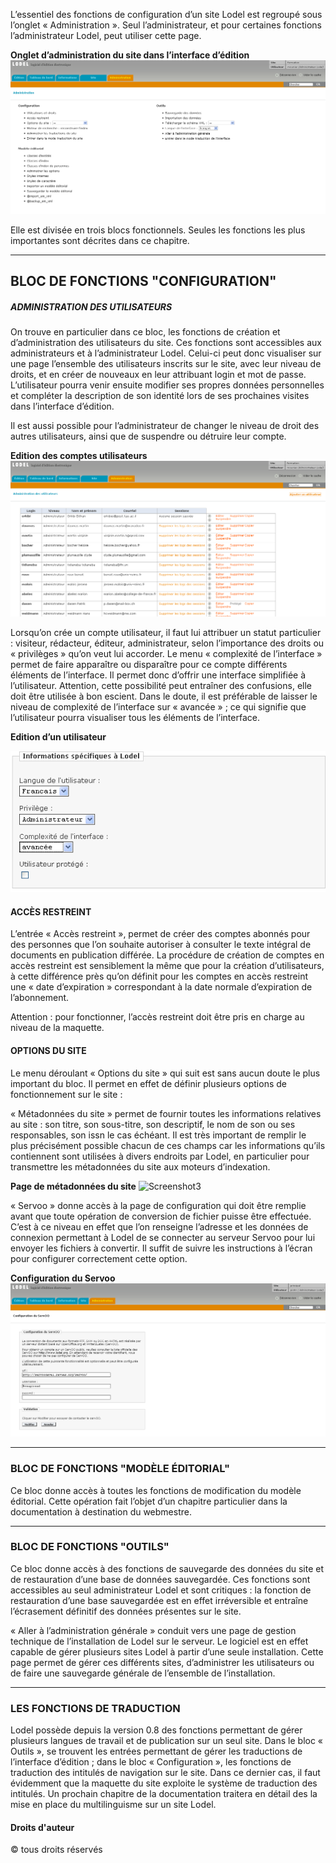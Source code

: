 L’essentiel des fonctions de configuration d’un site Lodel est regroupé sous l’onglet « Administration ». Seul l’administrateur,
et pour certaines fonctions l’administrateur Lodel, peut utiliser cette page.

**Onglet  d’administration du site dans l’interface d’édition**
![Screenshot](image/image16.png)

Elle est divisée en trois blocs fonctionnels. Seules les fonctions les plus importantes sont décrites dans ce chapitre.

------------------------------------------------------

## BLOC DE FONCTIONS "CONFIGURATION"

##### ADMINISTRATION DES UTILISATEURS

On trouve en particulier dans ce bloc, les fonctions de création et d’administration des utilisateurs du site. Ces fonctions sont accessibles aux administrateurs et à l’administrateur Lodel. Celui-ci peut donc visualiser sur une page l’ensemble des utilisateurs inscrits sur le site, avec leur niveau de droits, et en créer de nouveaux en leur attribuant login et mot de passe. L’utilisateur pourra venir ensuite modifier ses propres données personnelles et compléter la description de son identité lors de ses prochaines visites dans l’interface d’édition.

Il est aussi possible pour l’administrateur de changer le niveau de droit des autres utilisateurs, ainsi que de suspendre ou détruire leur compte.

**Edition des comptes utilisateurs**
![Screenshot1](image/image17.png)

Lorsqu’on crée un compte utilisateur, il faut lui attribuer un statut particulier : visiteur, rédacteur, éditeur, administrateur, selon l’importance des droits ou « privilèges » qu’on veut lui accorder. Le menu « complexité de l’interface » permet de faire apparaître ou disparaître pour ce compte différents éléments de l’interface. Il permet donc d’offrir une interface simplifiée à l’utilisateur. Attention, cette possibilité peut entraîner des confusions, elle doit être utilisée à bon escient. Dans le doute, il est préférable de laisser le niveau de complexité de l’interface sur « avancée » ; ce qui signifie que l’utilisateur pourra visualiser tous les éléments de l’interface.

**Edition d’un utilisateur**

![Screenshot2](image/image18.png)

#### ACCÈS RESTREINT

L’entrée « Accès restreint », permet de créer des comptes abonnés pour des personnes que l’on souhaite autoriser à consulter le texte intégral de documents en publication différée. La procédure de création de comptes en accès restreint est sensiblement la même que pour la création d’utilisateurs, à cette différence près qu’on définit pour les comptes en accès restreint une « date d’expiration » correspondant à  la date normale d’expiration de l’abonnement.

Attention : pour fonctionner, l’accès restreint doit être pris en charge au niveau de la maquette.

#### OPTIONS DU SITE

Le menu déroulant « Options du site » qui suit est sans aucun doute le plus important du bloc. Il permet en effet de définir plusieurs options de fonctionnement sur le site :

« Métadonnées du site » permet de fournir toutes les informations relatives au site : son titre, son sous-titre, son descriptif, le nom de son ou ses responsables, son issn le cas échéant. Il est très important de remplir le plus précisément possible chacun de ces champs car les informations qu’ils contiennent sont utilisées à divers endroits par Lodel, en particulier pour transmettre les métadonnées du site aux moteurs d’indexation.

**Page de métadonnées du site**
![Screenshot3](image/image)

« Servoo » donne accès à la page de configuration qui doit être remplie avant que toute opération de conversion de fichier puisse être effectuée. C’est à ce niveau en effet que l’on renseigne l’adresse et les données de connexion permettant à Lodel de se connecter au serveur Servoo pour lui envoyer les fichiers à convertir. Il suffit de suivre les instructions à l’écran pour configurer correctement cette option.

**Configuration du Servoo**
![Screenshot4](image/image20.png)

----------------------------------------------------------

### BLOC DE FONCTIONS "MODÈLE ÉDITORIAL"

Ce bloc donne accès à toutes les fonctions de modification du modèle éditorial. Cette opération fait l’objet d’un chapitre particulier dans la documentation à destination du webmestre.

----------------------------------------------------------

### BLOC DE FONCTIONS "OUTILS"

Ce bloc donne accès à des fonctions de sauvegarde des données du site et de restauration d’une base de données sauvegardée. Ces fonctions sont accessibles au seul administrateur Lodel et sont critiques : la fonction de restauration d’une base sauvegardée est en effet irréversible et entraîne l’écrasement définitif des données présentes sur le site.

« Aller à l’administration générale » conduit vers une page de gestion technique de l’installation de Lodel sur le serveur. Le logiciel est en effet capable de gérer plusieurs sites Lodel à partir d’une seule installation. Cette page permet de gérer ces différents sites, d’administrer les utilisateurs ou de faire une sauvegarde générale de l’ensemble de l’installation.

----------------------------------------------------------

### LES FONCTIONS DE TRADUCTION

Lodel possède depuis la version 0.8 des fonctions permettant de gérer plusieurs langues de travail et de publication sur un seul site. Dans le bloc « Outils », se trouvent les entrées permettant de gérer les traductions de l’interface d’édition ; dans le bloc « Configuration », les fonctions de traduction des intitulés de navigation sur le site. Dans ce dernier cas, il faut évidemment que la maquette du site exploite le système de traduction des intitulés. Un prochain chapitre de la documentation traitera en détail des la mise en place du multilinguisme sur un site Lodel.

#### Droits d'auteur

© tous droits réservés
